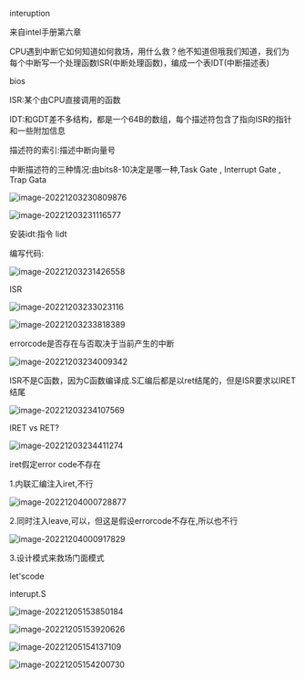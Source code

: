 interuption

来自intel手册第六章

CPU遇到中断它如何知道如何救场，用什么救？他不知道但哦我们知道，我们为每个中断写一个处理函数ISR(中断处理函数)，编成一个表IDT(中断描述表)

bios

ISR:某个由CPU直接调用的函数

IDT:和GDT差不多结构，都是一个64B的数组，每个描述符包含了指向ISR的指针和一些附加信息

描述符的索引:描述中断向量号

中断描述符的三种情况:由bits8-10决定是哪一种,Task Gate , Interrupt Gate , Trap Gata

![image-20221203230809876](https://raw.githubusercontent.com/lozijy/image/main/image-20221203230809876.png)





![image-20221203231116577](https://raw.githubusercontent.com/lozijy/image/main/image-20221203231116577.png)

安装idt:指令 lidt



编写代码:

![image-20221203231426558](https://raw.githubusercontent.com/lozijy/image/main/image-20221203231426558.png)

ISR

![image-20221203233023116](https://raw.githubusercontent.com/lozijy/image/main/image-20221203233023116.png)

![image-20221203233818389](https://raw.githubusercontent.com/lozijy/image/main/image-20221203233818389.png)

errorcode是否存在与否取决于当前产生的中断

![image-20221203234009342](https://raw.githubusercontent.com/lozijy/image/main/image-20221203234009342.png)

ISR不是C函数，因为C函数编译成.S汇编后都是以ret结尾的，但是ISR要求以IRET结尾

![image-20221203234107569](https://raw.githubusercontent.com/lozijy/image/main/image-20221203234107569.png)



IRET vs RET?

![image-20221203234411274](https://raw.githubusercontent.com/lozijy/image/main/image-20221203234411274.png)

iret假定error code不存在



1.内联汇编注入iret,不行

![image-20221204000728877](https://raw.githubusercontent.com/lozijy/image/main/image-20221204000728877.png)

2.同时注入leave,可以，但这是假设errorcode不存在,所以也不行

![image-20221204000917829](https://raw.githubusercontent.com/lozijy/image/main/image-20221204000917829.png)

3.设计模式来救场门面模式

let'scode



interupt.S



![image-20221205153850184](https://raw.githubusercontent.com/lozijy/image/main/image-20221205153850184.png)

![image-20221205153920626](https://raw.githubusercontent.com/lozijy/image/main/image-20221205153920626.png)

![image-20221205154137109](https://raw.githubusercontent.com/lozijy/image/main/image-20221205154137109.png)

![image-20221205154200730](https://raw.githubusercontent.com/lozijy/image/main/image-20221205154200730.png)